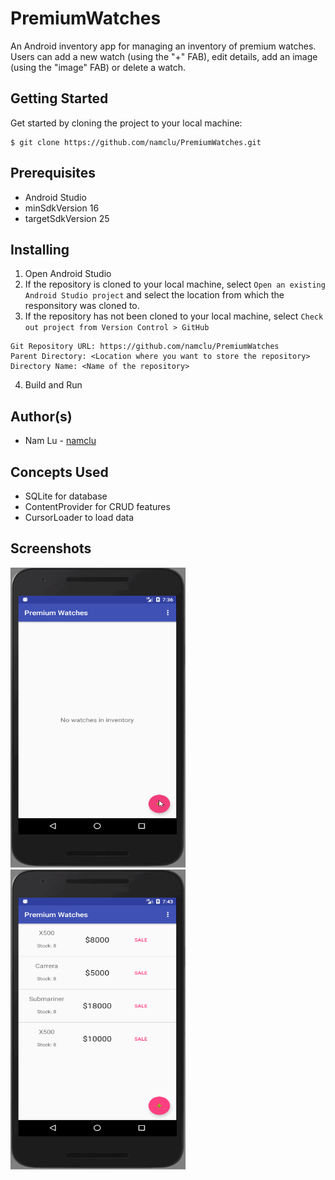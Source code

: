 # PremiumWatches
An Android inventory app for managing an inventory of premium watches. Users can add a new watch (using the "+" FAB), edit details, add an image (using the "image" FAB) or delete a watch.

## Getting Started

Get started by cloning the project to your local machine:

```
$ git clone https://github.com/namclu/PremiumWatches.git
```

## Prerequisites

- Android Studio
- minSdkVersion 16
- targetSdkVersion 25

## Installing

1. Open Android Studio
2. If the repository is cloned to your local machine, select ```Open an existing Android Studio project``` 
and select the location from which the responsitory was cloned to.
3. If the repository has not been cloned to your local machine, select ```Check out project from Version Control > GitHub```

```
Git Repository URL: https://github.com/namclu/PremiumWatches
Parent Directory: <Location where you want to store the repository>
Directory Name: <Name of the repository>
```
4. Build and Run

## Author(s)

- Nam Lu - [namclu](https://github.com/namclu)

## Concepts Used

- SQLite for database
- ContentProvider for CRUD features
- CursorLoader to load data

## Screenshots

<img src="/screenshots/pw_add_new_watch.gif" width="280" height="480"> <img src="/screenshots/pw_add_delete_all.gif" width="280" height="480">

